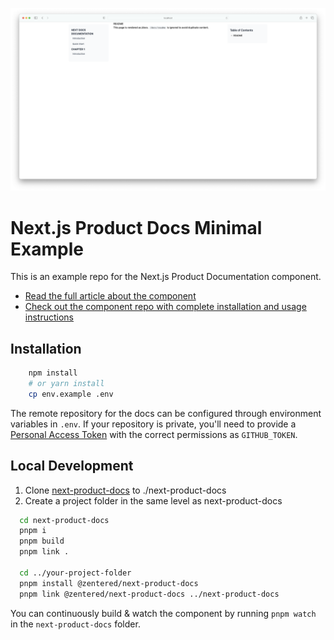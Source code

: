 <p align="center">
  <img src="docs/assets/example-screenshot.png">
</p>

# Next.js Product Docs Minimal Example

This is an example repo for the Next.js Product Documentation component.

- [Read the full article about the component](http://opstrace.com/blog/product-documentation-with-nextjs)
- [Check out the component repo with complete installation and usage instructions](https://github.com/zentered/next-product-docs)

## Installation

```bash
    npm install
    # or yarn install
    cp env.example .env
```

The remote repository for the docs can be configured through environment
variables in `.env`. If your repository is private, you'll need to provide a
[Personal Access Token](https://github.com/settings/tokens) with the correct
permissions as `GITHUB_TOKEN`.

## Local Development

1. Clone [next-product-docs](https://github.com/zentered/next-product-docs) to
   ./next-product-docs
2. Create a project folder in the same level as next-product-docs

```bash
  cd next-product-docs
  pnpm i
  pnpm build
  pnpm link .

  cd ../your-project-folder
  pnpm install @zentered/next-product-docs
  pnpm link @zentered/next-product-docs ../next-product-docs
```

You can continuously build & watch the component by running `pnpm watch` in the
`next-product-docs` folder.

